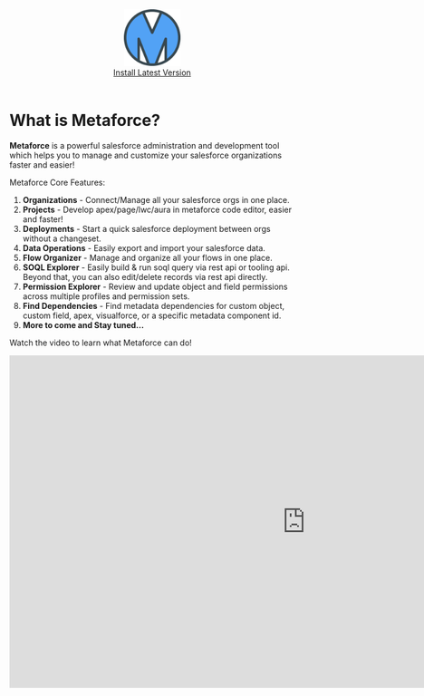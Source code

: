 <div style="text-align:center;padding-bottom:20px;">
    <img src="/img/logo.png" style="width:100px;border-width:0px;">
    <div><a href="/#/pages/gettingStarted/install.md">Install Latest Version</a></div>
</div>

# What is Metaforce?

**Metaforce** is a powerful salesforce administration and development tool which helps you to manage and customize your salesforce organizations faster and easier!

Metaforce Core Features:

1. **Organizations** - Connect/Manage all your salesforce orgs in one place.
2. **Projects** - Develop apex/page/lwc/aura in metaforce code editor, easier and faster!
3. **Deployments** - Start a quick salesforce deployment between orgs without a changeset.
4. **Data Operations** - Easily export and import your salesforce data.
5. **Flow Organizer** - Manage and organize all your flows in one place.
6. **SOQL Explorer** - Easily build & run soql query via rest api or tooling api. Beyond that, you can also edit/delete records via rest api directly.
7. **Permission Explorer** - Review and update object and field permissions across multiple profiles and permission sets.
8. **Find Dependencies** - Find metadata dependencies for custom object, custom field, apex, visualforce, or a specific metadata component id.
9. **More to come and Stay tuned...**

Watch the video to learn what Metaforce can do!

<iframe width="1043" height="587" src="https://www.youtube.com/embed/3lvJJGbEieQ" title="A powerful salesforce administration and development tool" frameborder="0" allow="accelerometer; autoplay; clipboard-write; encrypted-media; gyroscope; picture-in-picture; web-share" allowfullscreen></iframe>
